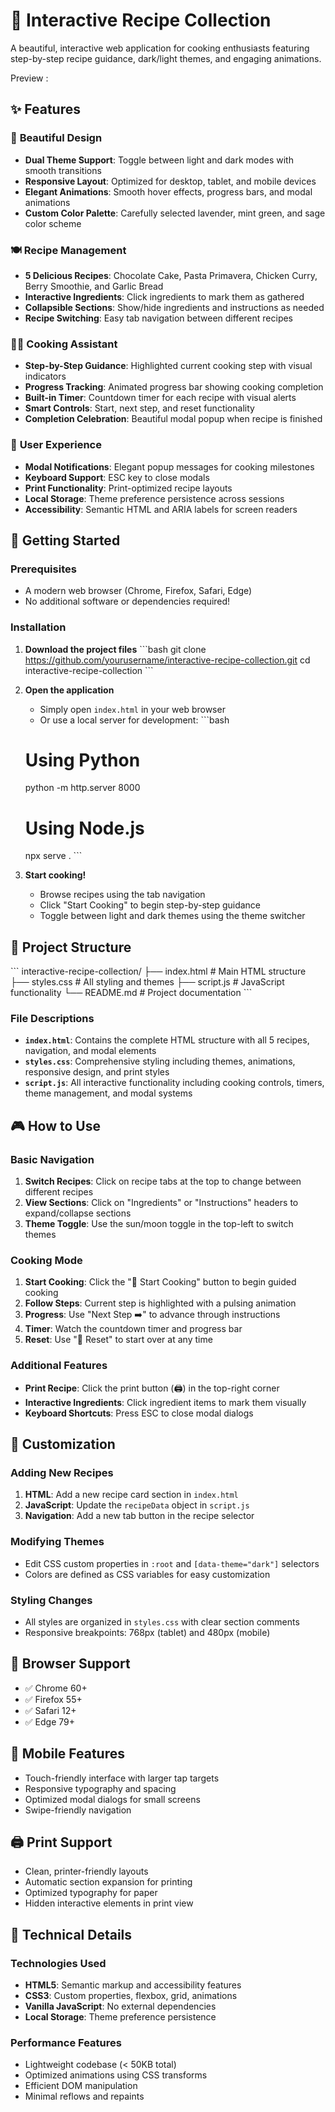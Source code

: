# 🍳 Interactive Recipe Collection

A beautiful, interactive web application for cooking enthusiasts featuring step-by-step recipe guidance, dark/light themes, and engaging animations.

Preview : 

## ✨ Features

### 🎨 **Beautiful Design**
- **Dual Theme Support**: Toggle between light and dark modes with smooth transitions
- **Responsive Layout**: Optimized for desktop, tablet, and mobile devices
- **Elegant Animations**: Smooth hover effects, progress bars, and modal animations
- **Custom Color Palette**: Carefully selected lavender, mint green, and sage color scheme

### 🍽️ **Recipe Management**
- **5 Delicious Recipes**: Chocolate Cake, Pasta Primavera, Chicken Curry, Berry Smoothie, and Garlic Bread
- **Interactive Ingredients**: Click ingredients to mark them as gathered
- **Collapsible Sections**: Show/hide ingredients and instructions as needed
- **Recipe Switching**: Easy tab navigation between different recipes

### 👨‍🍳 **Cooking Assistant**
- **Step-by-Step Guidance**: Highlighted current cooking step with visual indicators
- **Progress Tracking**: Animated progress bar showing cooking completion
- **Built-in Timer**: Countdown timer for each recipe with visual alerts
- **Smart Controls**: Start, next step, and reset functionality
- **Completion Celebration**: Beautiful modal popup when recipe is finished

### 🎯 **User Experience**
- **Modal Notifications**: Elegant popup messages for cooking milestones
- **Keyboard Support**: ESC key to close modals
- **Print Functionality**: Print-optimized recipe layouts
- **Local Storage**: Theme preference persistence across sessions
- **Accessibility**: Semantic HTML and ARIA labels for screen readers

## 🚀 Getting Started

### Prerequisites
- A modern web browser (Chrome, Firefox, Safari, Edge)
- No additional software or dependencies required!

### Installation

1. **Download the project files**
   \`\`\`bash
   git clone https://github.com/yourusername/interactive-recipe-collection.git
   cd interactive-recipe-collection
   \`\`\`

2. **Open the application**
   - Simply open `index.html` in your web browser
   - Or use a local server for development:
   \`\`\`bash
   # Using Python
   python -m http.server 8000
   
   # Using Node.js
   npx serve .
   \`\`\`

3. **Start cooking!**
   - Browse recipes using the tab navigation
   - Click "Start Cooking" to begin step-by-step guidance
   - Toggle between light and dark themes using the theme switcher

## 📁 Project Structure

\`\`\`
interactive-recipe-collection/
├── index.html          # Main HTML structure
├── styles.css          # All styling and themes
├── script.js           # JavaScript functionality
└── README.md           # Project documentation
\`\`\`

### File Descriptions

- **`index.html`**: Contains the complete HTML structure with all 5 recipes, navigation, and modal elements
- **`styles.css`**: Comprehensive styling including themes, animations, responsive design, and print styles
- **`script.js`**: All interactive functionality including cooking controls, timers, theme management, and modal systems

## 🎮 How to Use

### Basic Navigation
1. **Switch Recipes**: Click on recipe tabs at the top to change between different recipes
2. **View Sections**: Click on "Ingredients" or "Instructions" headers to expand/collapse sections
3. **Theme Toggle**: Use the sun/moon toggle in the top-left to switch themes

### Cooking Mode
1. **Start Cooking**: Click the "🚀 Start Cooking" button to begin guided cooking
2. **Follow Steps**: Current step is highlighted with a pulsing animation
3. **Progress**: Use "Next Step ➡️" to advance through instructions
4. **Timer**: Watch the countdown timer and progress bar
5. **Reset**: Use "🔄 Reset" to start over at any time

### Additional Features
- **Print Recipe**: Click the print button (🖨️) in the top-right corner
- **Interactive Ingredients**: Click ingredient items to mark them visually
- **Keyboard Shortcuts**: Press ESC to close modal dialogs

## 🎨 Customization

### Adding New Recipes
1. **HTML**: Add a new recipe card section in `index.html`
2. **JavaScript**: Update the `recipeData` object in `script.js`
3. **Navigation**: Add a new tab button in the recipe selector

### Modifying Themes
- Edit CSS custom properties in `:root` and `[data-theme="dark"]` selectors
- Colors are defined as CSS variables for easy customization

### Styling Changes
- All styles are organized in `styles.css` with clear section comments
- Responsive breakpoints: 768px (tablet) and 480px (mobile)

## 🌟 Browser Support

- ✅ Chrome 60+
- ✅ Firefox 55+
- ✅ Safari 12+
- ✅ Edge 79+

## 📱 Mobile Features

- Touch-friendly interface with larger tap targets
- Responsive typography and spacing
- Optimized modal dialogs for small screens
- Swipe-friendly navigation

## 🖨️ Print Support

- Clean, printer-friendly layouts
- Automatic section expansion for printing
- Optimized typography for paper
- Hidden interactive elements in print view

## 🔧 Technical Details

### Technologies Used
- **HTML5**: Semantic markup and accessibility features
- **CSS3**: Custom properties, flexbox, grid, animations
- **Vanilla JavaScript**: No external dependencies
- **Local Storage**: Theme preference persistence

### Performance Features
- Lightweight codebase (< 50KB total)
- Optimized animations using CSS transforms
- Efficient DOM manipulation
- Minimal reflows and repaints
